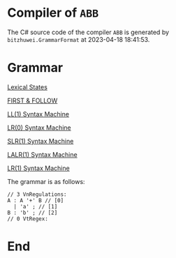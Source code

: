 # Compiler of `ABB`

The C# source code of the compiler `ABB` is generated by `bitzhuwei.GrammarFormat` at 2023-04-18 18:41:53.

# Grammar

[Lexical States](LexicalStates.md)

[FIRST & FOLLOW](FIRST-FOLLOW.md)

[LL(1) Syntax Machine](LL(1)SyntaxMachine.md)

[LR(0) Syntax Machine](LR(0)SyntaxMachine.md)

[SLR(1) Syntax Machine](SLR(1)SyntaxMachine.md)

[LALR(1) Syntax Machine](LALR(1)SyntaxMachine.md)

[LR(1) Syntax Machine](LR(1)SyntaxMachine.md)

The grammar is as follows:

```
// 3 VnRegulations:
A : A '+' B // [0]
  | 'a' ; // [1]
B : 'b' ; // [2]
// 0 VtRegex:

```

# End

